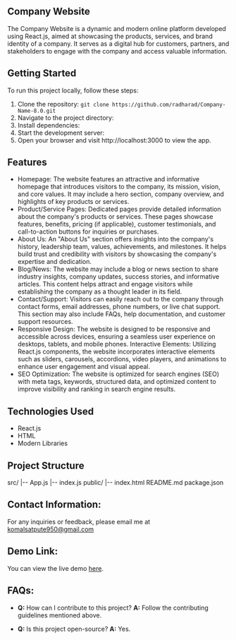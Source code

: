 ## Company Website 

The Company Website is a dynamic and modern online platform developed using React.js, aimed at showcasing the products, services, and brand identity of a company. It serves as a digital hub for customers, partners, and stakeholders to engage with the company and access valuable information.

## Getting Started

To run this project locally, follow these steps:

1. Clone the repository: `git clone https://github.com/radharad/Company-Name-8.0.git `
2. Navigate to the project directory:
3. Install dependencies:
4. Start the development server:
5. Open your browser and visit http://localhost:3000 to view the app.

## Features

- Homepage: The website features an attractive and informative homepage that introduces visitors to the company, its mission, vision, and core values. It may include a hero 
  section, company overview, and highlights of key products or services.
- Product/Service Pages: Dedicated pages provide detailed information about the company's products or services. These pages showcase features, benefits, pricing (if 
  applicable), customer testimonials, and call-to-action buttons for inquiries or purchases.
- About Us: An "About Us" section offers insights into the company's history, leadership team, values, achievements, and milestones. It helps build trust and credibility with 
  visitors by showcasing the company's expertise and dedication.
- Blog/News: The website may include a blog or news section to share industry insights, company updates, success stories, and informative articles. This content helps attract 
  and engage visitors while establishing the company as a thought leader in its field.
- Contact/Support: Visitors can easily reach out to the company through contact forms, email addresses, phone numbers, or live chat support. This section may also include 
  FAQs, help documentation, and customer support resources.
- Responsive Design: The website is designed to be responsive and accessible across devices, ensuring a seamless user experience on desktops, tablets, and mobile phones.
  Interactive Elements: Utilizing React.js components, the website incorporates interactive elements such as sliders, carousels, accordions, video players, and animations to 
  enhance user engagement and visual appeal.
- SEO Optimization: The website is optimized for search engines (SEO) with meta tags, keywords, structured data, and optimized content to improve visibility and ranking in 
  search engine results.

## Technologies Used

- React.js
- HTML
- Modern Libraries

## Project Structure

src/
|-- App.js
|-- index.js
public/
|-- index.html
README.md
package.json

## Contact Information:
For any inquiries or feedback, please email me at komalsatpute950@gmail.com

## Demo Link:
You can view the live demo [here](https://magnificent-lamington-175c78.netlify.app).

## FAQs:
- **Q:** How can I contribute to this project?
  **A:** Follow the contributing guidelines mentioned above.

- **Q:** Is this project open-source?
  **A:** Yes.

